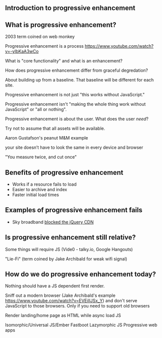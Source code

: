## Introduction to progressive enhancement

## What is progressive enhancement?

2003 term coined on web monkey

Progressive enhancement is a process
https://www.youtube.com/watch?v=-yIbKaA3wCo

What is "core functionality" and what is an enhancement?

How does progressive enhancement differ from graceful degredation?

About building up from a baseline. That baseline will be different for each site.

Progressive enhancement is not just "this works without JavaScript."

Progressive enhancement isn't "making the whole thing work without JavaScript" or "all or nothing".

Progressive enhancement is about the user. What does the user *need*?

Try not to assume that all assets will be available.

Aaron Gustafson's peanut M&M example

your site doesn’t have to look the same in every device and browser

"You measure twice, and cut once"

## Benefits of progressive enhancement

- Works if a resource fails to load
- Easier to archive and index
- Faster initial load times


## Examples of progressive enhancement fails

- Sky broadband [blocked the jQuery CDN](http://www.thinkbroadband.com/news/6261-sky-parental-controls-break-jquery-website.html)



## Is progressive enhancement still relative?

Some things will require JS (Vide0 - talky.io, Google Hangouts)

"Lie-Fi" (term coined by Jake Archibald for weak wifi signal)

## How do we do progressive enhancement today?

Nothing should have a JS dependent first render.

Sniff out a modern browser (Jake Archibald's example https://www.youtube.com/watch?v=EVEiIlJSx_Y) and don't serve JavaScript to those browsers. Only if you need to support old browsers

Render landing/home page as HTML while async load JS

Isomorphic/Universal JS/Ember Fastboot
Lazymorphic JS
Progressive web apps
